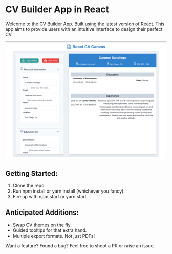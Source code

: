# CV Builder App in React

Welcome to the CV Builder App. Built using the latest version of React. This app aims to provide users with an intuitive interface to design their perfect CV.

![Project screenshot](./src/assets/images/cv-shot.jpeg)

## Getting Started:

1. Clone the repo.
2. Run npm install or yarn install (whichever you fancy).
3. Fire up with npm start or yarn start.

## Anticipated Additions:

- Swap CV themes on the fly.
- Guided tooltips for that extra hand.
- Multiple export formats. Not just PDFs!

Want a feature? Found a bug? Feel free to shoot a PR or raise an issue.
